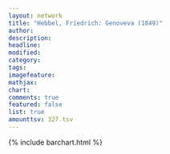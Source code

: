 ```yaml
---
layout: network
title: "Hebbel, Friedrich: Genoveva (1849)"
author:
description:
headline:
modified:
category:
tags:
imagefeature: 
mathjax: 
chart: 
comments: true
featured: false
list: true
amounttsv: 327.tsv
---
```

{% include barchart.html %}
